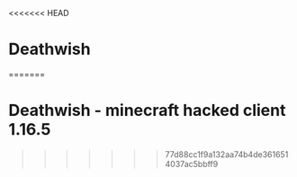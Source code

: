 <<<<<<< HEAD
# Deathwish
=======
# Deathwish - minecraft hacked client 1.16.5
>>>>>>> 77d88cc1f9a132aa74b4de3616514037ac5bbff9
